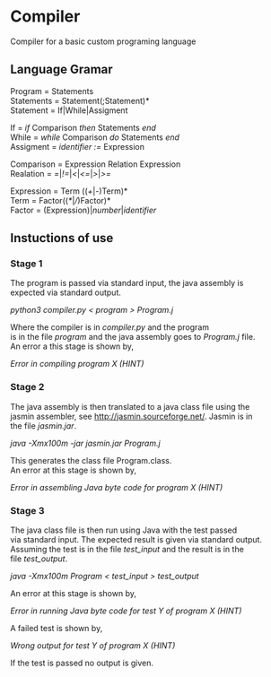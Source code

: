 # Compiler
Compiler for a basic custom programing language

## Language Gramar
Program = Statements  
Statements = Statement(;Statement)\*  
Statement = If|While|Assigment  

If = *if* Comparison *then* Statements *end*  
While = *while* Comparison *do* Statements *end*  
Assigment = *identifier :=* Expression  

Comparison = Expression Relation Expression  
Realation = *=*|*!=*|*<*|*<=*|*>*|*>=*  

Expression = Term \(\(*+*|*-*\)Term)\*  
Term = Factor\(\(*\**|*/*\)Factor\)\*  
Factor = \(Expression\)|*number*|*identifier*  

## Instuctions of use

### Stage 1  
The program is passed via standard input, the java assembly is  
expected via standard output.  

*python3 compiler.py < program > Program.j*  

Where the compiler is in *compiler.py* and the program  
is in the file *program* and the java assembly goes to *Program.j* file.  
An error a this stage is shown by,  

*Error in compiling program X \(HINT\)*  

### Stage 2  
The java assembly is then translated to a java class file using the  
jasmin assembler, see http://jasmin.sourceforge.net/. Jasmin is in  
the file *jasmin.jar*.  

*java -Xmx100m -jar jasmin.jar Program.j*  

This generates the class file Program.class.  
An error at this stage is shown by,  

*Error in assembling Java byte code for program X \(HINT\)*  

### Stage 3
The java class file is then run using Java with the test passed  
via standard input. The expected result is given via standard output.  
Assuming the test is in the file *test_input* and the result is in the  
file *test_output*.  

*java -Xmx100m Program < test_input > test_output*  

An error at this stage is shown by,  

*Error in running Java byte code for test Y of program X \(HINT\)*  

A failed test is shown by,    

*Wrong output for test Y of program X \(HINT\)*  

If the test is passed no output is given.
